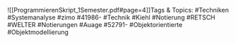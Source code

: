 
![[ProgrammierenSkript_1Semester.pdf#page=4]]Tags & Topics:
   #Techniken
   #Systemanalyse
   #zimo
   #41986-
   #Technik
   #Kiehl
   #Notierung
   #RETSCH
   #WELTER
   #Notierungen
   #Au age
   #52791-
   #Objektorientierte
   #Objektmodellierung
